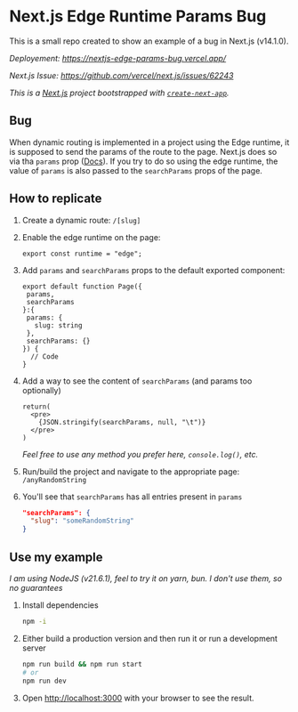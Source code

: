 # Next.js Edge Runtime Params Bug

This is a small repo created to show an example of a bug in Next.js (v14.1.0).

_Deployement: https://nextjs-edge-params-bug.vercel.app/_

_Next.js Issue: https://github.com/vercel/next.js/issues/62243_

_This is a [Next.js](https://nextjs.org/) project bootstrapped with [`create-next-app`](https://github.com/vercel/next.js/tree/canary/packages/create-next-app)._

## Bug

When dynamic routing is implemented in a project using the Edge runtime, it is supposed to send the params of the route to the page. Next.js does so via tha `params` prop ([Docs](https://nextjs.org/docs/pages/building-your-application/routing/dynamic-routes)). If you try to do so using the edge runtime, the value of `params` is also passed to the `searchParams` props of the page.

## How to replicate

1. Create a dynamic route: `/[slug]`

1. Enable the edge runtime on the page:

   ```JSX
   export const runtime = "edge";
   ```

1. Add `params` and `searchParams` props to the default exported component:

   ```JSX
   export default function Page({
    params,
    searchParams
   }:{
    params: {
      slug: string
    },
    searchParams: {}
   }) {
     // Code
   }
   ```

1. Add a way to see the content of `searchParams` (and params too optionally)

   ```JSX
   return(
     <pre>
       {JSON.stringify(searchParams, null, "\t")}
     </pre>
   )
   ```

   _Feel free to use any method you prefer here, `console.log()`, etc._

1. Run/build the project and navigate to the appropriate page: `/anyRandomString`

1. You'll see that `searchParams` has all entries present in `params`

   ```JSON
   "searchParams": {
     "slug": "someRandomString"
   }
   ```

## Use my example

_I am using NodeJS (v21.6.1), feel to try it on yarn, bun. I don't use them, so no guarantees_

1. Install dependencies

   ```bash
   npm -i
   ```

1. Either build a production version and then run it or run a development server

   ```bash
   npm run build && npm run start
   # or
   npm run dev
   ```

1. Open [http://localhost:3000](http://localhost:3000) with your browser to see the result.
